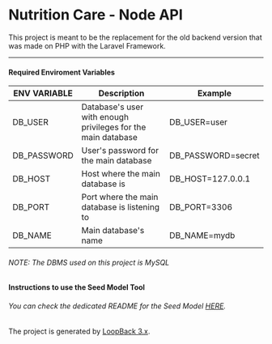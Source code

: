 # Nutrition Care - Node API

This project is meant to be the replacement for the old backend version that was made on PHP with the Laravel Framework.
___
#### Required Enviroment Variables

| ENV VARIABLE | Description |  Example |
| ------ | ------ | ------ | 
| DB_USER | Database's user with enough privileges for the main database | DB_USER=user |
| DB_PASSWORD | User's password for the main database | DB_PASSWORD=secret |
| DB_HOST | Host where the main database is | DB_HOST=127.0.0.1 |
| DB_PORT | Port where the main database is listening to | DB_PORT=3306 |
| DB_NAME | Main database's name | DB_NAME=mydb |

###### NOTE: The DBMS used on this project is MySQL

#### Instructions to use the Seed Model Tool
###### You can check the dedicated README for the Seed Model [HERE](https://github.com/marcos8896/nutrition-care-node-api/tree/develop).
The project is generated by [LoopBack 3.x](http://loopback.io).